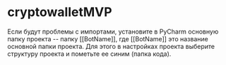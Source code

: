 # cryptowalletMVP

Если будут проблемы с импортами, установите в PyCharm основную папку проекта -- папку [[BotName]], где [[BotName]] это название основной папки проекта. Для этого в настройках проекта выберите структуру проекта и пометьте ее синим (папка кода).
